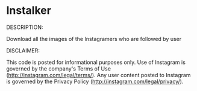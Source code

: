 # Instalker
DESCRIPTION:

Download all the images of the Instagramers who are followed by user

DISCLAIMER:

This code is posted for informational purposes only. Use of Instagram is governed by the company's Terms of Use (http://instagram.com/legal/terms/). Any user content posted to Instagram is governed by the Privacy Policy (http://instagram.com/legal/privacy/).
